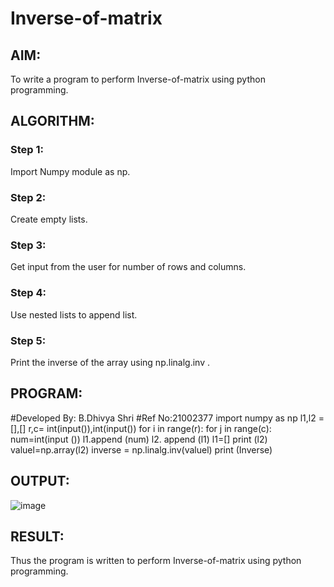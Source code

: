 # Inverse-of-matrix

## AIM:
To write a program to perform Inverse-of-matrix using python programming.

## ALGORITHM:
### Step 1:
Import Numpy module as np.

### Step 2:
Create empty lists.

### Step 3:
Get input from the user for number of rows and columns.

### Step 4:
Use nested lists to append list.

### Step 5:
Print the inverse of the array using np.linalg.inv .

## PROGRAM:
#Developed By: B.Dhivya Shri
#Ref No:21002377
import numpy as np
l1,l2 = [],[]
r,c= int(input()),int(input())
for i in range(r):
    for j in range(c):
        num=int(input ())
        l1.append (num)
    l2. append (l1)
    l1=[]
print (l2)
valuel=np.array(l2)
inverse = np.linalg.inv(valuel)
print (Inverse)

## OUTPUT:
![image](https://user-images.githubusercontent.com/94505585/154478052-ac42c5bd-2f8c-4cd8-b075-4548fcc0e412.png)

## RESULT:
Thus the program is written to perform Inverse-of-matrix using python programming.
